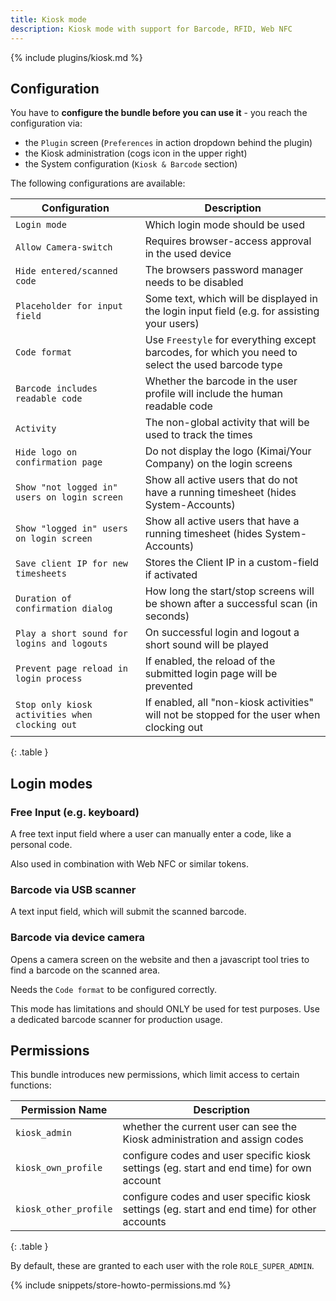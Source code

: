 ```yaml
---
title: Kiosk mode
description: Kiosk mode with support for Barcode, RFID, Web NFC
---
```

 
{% include plugins/kiosk.md %}  

## Configuration

You have to **configure the bundle before you can use it** - you reach the configuration via:
- the `Plugin` screen (`Preferences` in action dropdown behind the plugin)
- the Kiosk administration (cogs icon in the upper right)
- the System configuration (`Kiosk & Barcode` section)

The following configurations are available:

| Configuration                                  | Description                                                                                        |
|------------------------------------------------|----------------------------------------------------------------------------------------------------|
| `Login mode`                                   | Which login mode should be used                                                                    |
| `Allow Camera-switch`                          | Requires browser-access approval in the used device                                                |
| `Hide entered/scanned code `                   | The browsers password manager needs to be disabled                                                 |
| `Placeholder for input field`                  | Some text, which will be displayed in the login input field (e.g. for assisting your users)        |
| `Code format`                                  | Use `Freestyle` for everything except barcodes, for which you need to select the used barcode type |
| `Barcode includes readable code`               | Whether the barcode in the user profile will include the human readable code                       |
| `Activity`                                     | The non-global activity that will be used to track the times                                       |
| `Hide logo on confirmation page`               | Do not display the logo (Kimai/Your Company) on the login screens                                  |
| `Show "not logged in" users on login screen`   | Show all active users that do not have a running timesheet (hides System-Accounts)                 |
| `Show "logged in" users on login screen`       | Show all active users that have a running timesheet (hides System-Accounts)                        |
| `Save client IP for new timesheets`            | Stores the Client IP in a custom-field if activated                                                |
| `Duration of confirmation dialog`              | How long the start/stop screens will be shown after a successful scan (in seconds)                 |
| `Play a short sound for logins and logouts`    | On successful login and logout a short sound will be played                                        |
| `Prevent page reload in login process`         | If enabled, the reload of the submitted login page will be prevented                               |
| `Stop only kiosk activities when clocking out` | If enabled, all "non-kiosk activities" will not be stopped for the user when clocking out          |
{: .table }

## Login modes

### Free Input (e.g. keyboard)

A free text input field where a user can manually enter a code, like a personal code. 

Also used in combination with Web NFC or similar tokens.

### Barcode via USB scanner

A text input field, which will submit the scanned barcode. 

### Barcode via device camera

Opens a camera screen on the website and then a javascript tool tries to find a barcode on the scanned area.

Needs the `Code format` to be configured correctly.

This mode has limitations and should ONLY be used for test purposes. Use a dedicated barcode scanner for production usage. 

## Permissions

This bundle introduces new permissions, which limit access to certain functions:

| Permission Name         | Description                                                                                  |
|-------------------------|----------------------------------------------------------------------------------------------|
| `kiosk_admin`           | whether the current user can see the Kiosk administration and assign codes                   |
| `kiosk_own_profile`     | configure codes and user specific kiosk settings (eg. start and end time) for own account    |
| `kiosk_other_profile`   | configure codes and user specific kiosk settings (eg. start and end time) for other accounts |
{: .table }

By default, these are granted to each user with the role `ROLE_SUPER_ADMIN`.

{% include snippets/store-howto-permissions.md %}
